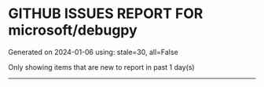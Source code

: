 
# GITHUB ISSUES REPORT FOR microsoft/debugpy


Generated on 2024-01-06 using: stale=30, all=False


Only showing items that are new to report in past 1 day(s)


---

